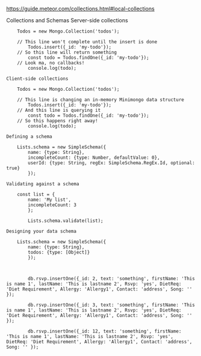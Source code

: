 https://guide.meteor.com/collections.html#local-collections

Collections and Schemas
    Server-side collections

        Todos = new Mongo.Collection('todos');

        // This line won't complete until the insert is done
            Todos.insert({_id: 'my-todo'});
        // So this line will return something
            const todo = Todos.findOne({_id: 'my-todo'});
        // Look ma, no callbacks!
            console.log(todo);

    Client-side collections
    
        Todos = new Mongo.Collection('todos');

        // This line is changing an in-memory Minimongo data structure
            Todos.insert({_id: 'my-todo'});
        // And this line is querying it
            const todo = Todos.findOne({_id: 'my-todo'});
        // So this happens right away!
            console.log(todo);
    
    Defining a schema

        Lists.schema = new SimpleSchema({
            name: {type: String},
            incompleteCount: {type: Number, defaultValue: 0},
            userId: {type: String, regEx: SimpleSchema.RegEx.Id, optional: true}
            });

    Validating against a schema

        const list = {
            name: 'My list',
            incompleteCount: 3
            };

            Lists.schema.validate(list);

    Designing your data schema

        Lists.schema = new SimpleSchema({
            name: {type: String},
            todos: {type: [Object]}
            });



            db.rsvp.insertOne({_id: 2, text: 'something', firstName: 'This is name 1', lastName: 'This is lastname 2', Rsvp: 'yes', DietReq: 'Diet Requirement', Allergy: 'Allergy1', Contact: 'address', Song: '' });
            
            db.rsvp.insertOne({_id: 3, text: 'something', firstName: 'This is name 1', lastName: 'This is lastname 2', Rsvp: 'yes', DietReq: 'Diet Requirement', Allergy: 'Allergy1', Contact: 'address', Song: '' });

            db.rsvp.insertOne({_id: 12, text: 'something', firstName: 'This is name 1', lastName: 'This is lastname 2', Rsvp: 'yes', DietReq: 'Diet Requirement', Allergy: 'Allergy1', Contact: 'address', Song: '' });